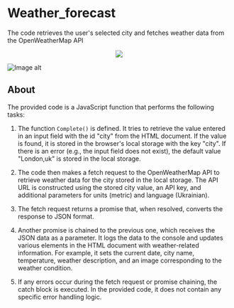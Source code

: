 # Weather_forecast
The code retrieves the user's selected city and fetches weather data from the OpenWeatherMap API

<p align="center">
      <img src="[Image alt](https://i.ibb.co/rMsZgHH/Screenshot-1.png)" 
</p>
      

![Image alt](https://i.ibb.co/rMsZgHH/Screenshot-1.png)


## About

The provided code is a JavaScript function that performs the following tasks:

1. The function `Complete()` is defined. It tries to retrieve the value entered in an input field with the id "city" from the HTML document. If the value is found, it is stored in the browser's local storage with the key "city". If there is an error (e.g., the input field does not exist), the default value "London,uk" is stored in the local storage.

2. The code then makes a fetch request to the OpenWeatherMap API to retrieve weather data for the city stored in the local storage. The API URL is constructed using the stored city value, an API key, and additional parameters for units (metric) and language (Ukrainian).

3. The fetch request returns a promise that, when resolved, converts the response to JSON format.

4. Another promise is chained to the previous one, which receives the JSON data as a parameter. It logs the data to the console and updates various elements in the HTML document with weather-related information. For example, it sets the current date, city name, temperature, weather description, and an image corresponding to the weather condition.

5. If any errors occur during the fetch request or promise chaining, the catch block is executed. In the provided code, it does not contain any specific error handling logic.

